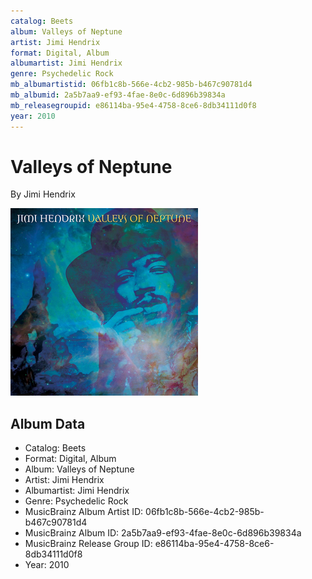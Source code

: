 ```yaml
---
catalog: Beets
album: Valleys of Neptune
artist: Jimi Hendrix
format: Digital, Album
albumartist: Jimi Hendrix
genre: Psychedelic Rock
mb_albumartistid: 06fb1c8b-566e-4cb2-985b-b467c90781d4
mb_albumid: 2a5b7aa9-ef93-4fae-8e0c-6d896b39834a
mb_releasegroupid: e86114ba-95e4-4758-8ce6-8db34111d0f8
year: 2010
---
```


# Valleys of Neptune

By Jimi Hendrix

![](../../assets/beetscovers/Jimi_Hendrix-Valleys_of_Neptune.png)

## Album Data

- Catalog: Beets
- Format: Digital, Album
- Album: Valleys of Neptune
- Artist: Jimi Hendrix
- Albumartist: Jimi Hendrix
- Genre: Psychedelic Rock
- MusicBrainz Album Artist ID: 06fb1c8b-566e-4cb2-985b-b467c90781d4
- MusicBrainz Album ID: 2a5b7aa9-ef93-4fae-8e0c-6d896b39834a
- MusicBrainz Release Group ID: e86114ba-95e4-4758-8ce6-8db34111d0f8
- Year: 2010

